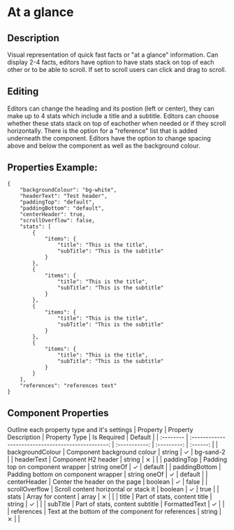 # At a glance

## Description

Visual representation of quick fast facts or "at a glance" information. Can display 2-4 facts, editors have option to have stats stack on top of each other or to 
be able to scroll. If set to scroll users can click and drag to scroll.

## Editing

Editors can change the heading and its postion (left or center), they can make up to 4 stats which include a title and a subtitle. Editors can choose whether these stats stack on top of eachother when needed or if they scroll horizontally. There is the option for a "reference" list that is added underneath the component. Editors have the option to change spacing above and below the component as well as the background colour.

## Properties Example:

```
{
    "backgroundColour": "bg-white",
    "headerText": "Test header",
    "paddingTop": "default",
    "paddingBottom": "default",
    "centerHeader": true,
    "scrollOverflow": false,
    "stats": [
        {
            "items": {
                "title": "This is the title",
                "subTitle": "This is the subtitle"
            }
        },
        {
            "items": {
                "title": "This is the title",
                "subTitle": "This is the subtitle"
            }
        },
        {
            "items": {
                "title": "This is the title",
                "subTitle": "This is the subtitle"
            }
        },
        {
            "items": {
                "title": "This is the title",
                "subTitle": "This is the subtitle"
            }
        }
    ],
    "references": "references text"
}

```

## Component Properties

Outline each property type and it's settings
| Property          |      Property Description                          | Property Type | Is Required | Default  |
| :--------         | :------------------------------------------------: | :-----------: | :---------: | :------: |
| backgroundColour  | Component background colour                        | string        |      ✓      | bg-sand-2 |
| headerText        | Component H2 header                                | string        |      ⨯      |          |
| paddingTop        | Padding top on component wrapper                   | string oneOf  |      ✓      | default  |
| paddingBottom     | Padding bottom on component wrapper                | string oneOf  |      ✓      | default  |
| centerHeader      | Center the header on the page                      | boolean       |      ✓      | false    |
| scrollOverflow    | Scroll content horizontal or stack it              | boolean       |      ✓      | true     |
| stats             | Array for content                                  | array         |      ⨯      |          |
| title             | Part of stats, content title                       | string        |      ✓      |          |
| subTitle          | Part of stats, content subtitle                    | FormattedText |      ✓      |          |
| references        | Text at the bottom of the component for references | string        |      ⨯      |          |
